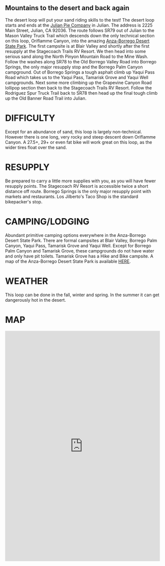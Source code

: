 ## Mountains to the desert and back again

The desert loop will put your sand riding skills to the test! The desert loop starts and ends at the [Julian Pie Company](https://julian-pie.myshopify.com/) in Julian. The address is 2225 Main Street, Julian, CA 92036. The route follows SR79 out of Julian to the Mason Valley Truck Trail which descends down the only technical section on this loop, Oriflamme Canyon, into the amazing [Anza-Borrego Desert State Park](https://www.parks.ca.gov/?page_id=638). The first campsite is at Blair Valley and shortly after the first resupply at the Stagecoach Trails RV Resort. We then head into some serious sand along the North Pinyon Mountain Road to the Mine Wash. Follow the washes along SR78 to the Old Borrego Valley Road into Borrego Springs, the only major resupply stop and the Borrego Palm Canyon campground. Out of Borrego Springs a tough asphalt climb up Yaqui Pass Road which takes us to the Yaqui Pass, Tamarisk Grove and Yaqui Well campgrounds. Next some more climbing up the Grapevine Canyon Road lollipop section then back to the Stagecoach Trails RV Resort. Follow the Rodriguez Spur Truck Trail back to SR78 then head up the final tough climb up the Old Banner Road Trail into Julian.

# DIFFICULTY
Except for an abundance of sand, this loop is largely non-technical. However there is one long, very rocky and steep descent down Oriflamme Canyon. A 27.5+, 29+ or even fat bike will work great on this loop, as the wider tires float over the sand.

# RESUPPLY
Be prepared to carry a little more supplies with you, as you will have fewer resupply points. The Stagecoach RV Resort is accessible twice a short distance off route. Borrego Springs is the only major resupply point with markets and restaurants. Los Jilberto's Taco Shop is the standard bikepacker's stop.

# CAMPING/LODGING
Abundant primitive camping options everywhere in the Anza-Borrego Desert State Park. There are formal campsites at Blair Valley, Borrego Palm Canyon, Yaqui Pass, Tamarisk Grove and Yaqui Well. Except for Borrego Palm Canyon and Tamarisk Grove, these campgrounds do not have water and only have pit toilets. Tamarisk Grove has a Hike and Bike campsite. A map of the Anza-Borrego Desert State Park is available [HERE](http://www.parks.ca.gov/pages/638/files/abdspmap.pdf).

# WEATHER
This loop can be done in the fall, winter and spring. In the summer it can get dangerously hot in the desert.

# MAP
<iframe src="https://ridewithgps.com/embeds?type=route&id=31415013&sampleGraph=true&privacyCode=s79TLW2aHOIBID4N" style="width: 1px; min-width: 100%; height: 750px; border: none;" scrolling="no" ></iframe>